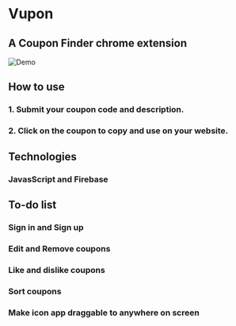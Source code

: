 # Vupon 
## A Coupon Finder chrome extension

![Demo](https://user-images.githubusercontent.com/72251657/117027092-fcae4880-ad19-11eb-9d30-fe3006166553.png)

## How to use
### 1. Submit your coupon code and description.
### 2. Click on the coupon to copy and use on your website.

## Technologies
### JavasScript and Firebase


## To-do list
### Sign in and Sign up
### Edit and Remove coupons
### Like and dislike coupons
### Sort coupons
### Make icon app draggable to anywhere on screen
